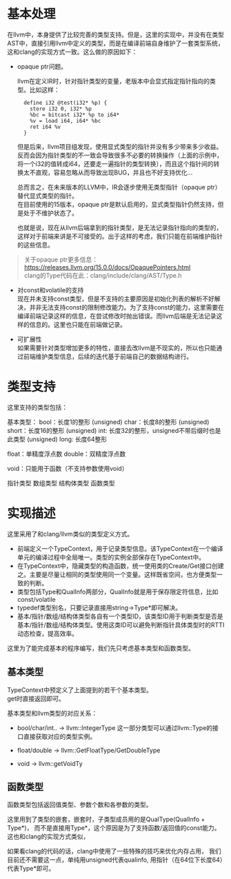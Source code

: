 
# 基本处理

在llvm中，本身提供了比较完善的类型支持。但是，这里的实现中，并没有在类型AST中，直接引用llvm中定义的类型，而是在编译前端自身维护了一套类型系统，这和clang的实现方式一致。这么做的原因如下：

- opaque ptr问题。
  
  llvm在定义IR时，针对指针类型的变量，老版本中会显式指定指针指向的类型。比如这样：
  ```
    define i32 @test(i32* %p) {
      store i32 0, i32* %p
      %bc = bitcast i32* %p to i64*
      %v = load i64, i64* %bc
      ret i64 %v
    }
  ```
  但是后来，llvm项目组发现，使用显式类型的指针并没有多少带来多少收益。反而会因为指针类型的不一致会导致很多不必要的转换操作（上面的示例中，将一个i32的值转成i64，还要走一遍指针的类型转换），而且这个指针间的转换太不直观，容易忽略从而导致出现BUG，并且也不好支持优化...
  
  总而言之，在未来版本的LLVM中，IR会逐步使用无类型指针（opaque ptr）替代显式类型的指针。  
  在目前使用的15版本，opaque ptr是默认启用的，显式类型指针仍然支持，但是处于不维护状态了。  
  
  也就是说，现在从llvm后端拿到的指针类型，是无法记录指针指向的类型的，这样对于前端来讲是不可接受的。出于这样的考虑，我们只能在前端维护指针的这些信息。  
  
> 关于opaque ptr更多信息：https://releases.llvm.org/15.0.0/docs/OpaquePointers.html  
> clang的Type代码在此：clang/include/clang/AST/Type.h  

- 对const和volatile的支持  
  现在并未支持const类型，但是不支持的主要原因是初始化列表的解析不好解决，并非无法支持const的限制修改能力。为了支持const的能力，这里需要在编译前端记录这样的信息，在尝试修改时抛出错误。而llvm后端是无法记录这样的信息的。这里也只能在前端做记录。  

- 可扩展性  
  如果需要针对类型增加更多的特性，直接去改llvm是不现实的，所以也只能通过前端维护类型信息，后续的迭代基于前端自己的数据结构进行。  

# 类型支持

这里支持的类型包括：

基本类型：
bool：长度1的整形
(unsigned) char：长度8的整形
(unsigned) short：长度16的整形
(unsigned) int: 长度32的整形，unsigned不带后缀时也是此类型
(unsigned) long: 长度64整形

float：单精度浮点数
double：双精度浮点数

void：只能用于函数（不支持参数使用void）

指针类型
数组类型
结构体类型
函数类型

# 实现描述

这里采用了和clang/llvm类似的类型定义方式。  

- 前端定义一个TypeContext，用于记录类型信息。该TypeContext在一个编译单元的编译过程中全局唯一。类型的实例全部保存在TypeContext中。  
- 在TypeContext中，隐藏类型的构造函数，统一使用类的Create/Get接口创建之。主要是尽量让相同的类型使用同一个变量。这样既省空间，也方便类型一致的判断。  
- 类型包括Type和QualInfo两部分，QualInfo就是用于保存限定符信息，比如const/volatile
- typedef类型别名，只要记录直接用string->Type*即可解决。
- 基本/指针/数组/结构体类型各自有一个类型ID，该类型ID用于判断类型是否是基本/指针/数组/结构体类型。使用这类ID可以避免判断指针具体类型时的RTTI动态检查，提高效率。  

这里为了能完成基本的程序编写，我们先只考虑基本类型和函数类型。  


## 基本类型

TypeContext中预定义了上面提到的若干个基本类型。  
get时直接返回即可。  

基本类型和llvm类型的对应关系：  

- bool/char/int.. -> llvm::IntegerType
  这一部分类型可以通过llvm::Type的接口直接获取对应的类型实例。  
  
- float/double -> llvm::GetFloatType/GetDoubleType

- void -> llvm::getVoidTy
 
## 函数类型 
  
函数类型包括返回值类型、参数个数和各参数的类型。  

这里用到了类型的嵌套，嵌套时，子类型成员用的是QualType(QualInfo + Type*)，
而不是直接用Type*，这个原因是为了支持函数/返回值的const能力。  
这也和clang的实现方式类似，  

如果看clang的代码的话，clang中使用了一些特殊的技巧来优化内存占用，
我们目前还不需要这一点，单纯用unsigned代表qualinfo, 用指针（在64位下长度64）代表Type*即可。  



